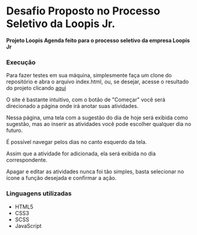 # Desafio Proposto no Processo Seletivo da Loopis Jr.

**Projeto Loopis Agenda feito para o processo seletivo da empresa Loopis Jr**


### Execução
Para fazer testes em sua máquina, simplesmente faça um clone do repositório e abra o arquivo index.html, ou, se desejar, acesse o resultado do projeto clicando [aqui](https://antoniomarcosdev.github.io/Loopis-Agenda/)

O site é bastante intuitivo, com o botão de "Começar" você será direcionado a página onde irá anotar suas atividades.

Nessa página, uma tela com a sugestão do dia de hoje será exibida como sugestão, mas ao inserir as atividades você pode escolher qualquer dia no futuro.

É possível navegar pelos dias no canto esquerdo da tela.

Assim que a atividade for adicionada, ela será exibida no dia correspondente.

Apagar e editar as atividades nunca foi tão simples, basta selecionar no ícone a função desejada e confirmar a ação.


### Linguagens utilizadas
* HTML5
* CSS3
* SCSS
* JavaScript
